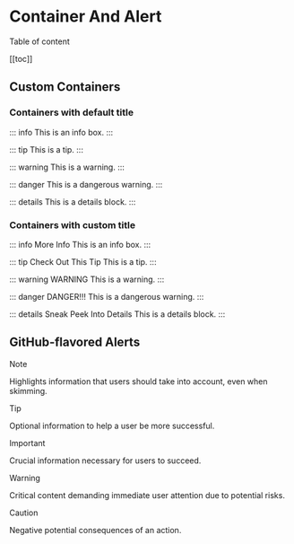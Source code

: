 # Container And Alert


Table of content

[[toc]]


## Custom Containers

### Containers with default title


::: info
This is an info box.
:::

::: tip
This is a tip.
:::

::: warning
This is a warning.
:::

::: danger
This is a dangerous warning.
:::

::: details
This is a details block.
:::

### Containers with custom title

::: info More Info
This is an info box.
:::

::: tip Check Out This Tip
This is a tip.
:::

::: warning WARNING
This is a warning.
:::

::: danger DANGER!!!
This is a dangerous warning.
:::

::: details Sneak Peek Into Details
This is a details block.
:::


## GitHub-flavored Alerts 

> [!NOTE]
> Highlights information that users should take into account, even when skimming.

> [!TIP]
> Optional information to help a user be more successful.

> [!IMPORTANT]
> Crucial information necessary for users to succeed.

> [!WARNING]
> Critical content demanding immediate user attention due to potential risks.

> [!CAUTION]
> Negative potential consequences of an action.



